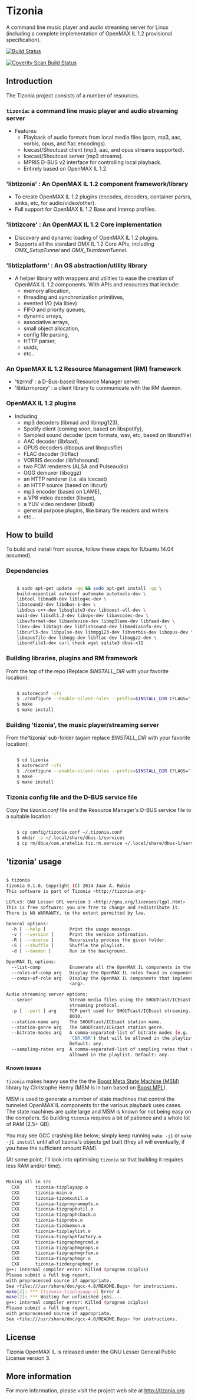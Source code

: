 # Tizonia #

A command line music player and audio streaming server for Linux (including a
complete implementation of OpenMAX IL 1.2 provisional specification).

[![Build Status](https://travis-ci.org/tizonia/tizonia-openmax-il.png)](https://travis-ci.org/tizonia/tizonia-openmax-il)

[![Coverity Scan Build Status](https://scan.coverity.com/projects/594/badge.svg)](https://scan.coverity.com/projects/594)

## Introduction ##

The Tizonia project consists of a number of resources.

### `tizonia`: a command line music player and audio streaming server ###

* Features:
    * Playback of audio formats from local media files (pcm, mp3, aac, vorbis,
      opus, and flac encodings).
    * Icecast/Shoutcast client (mp3, aac, and opus streams supported).
    * Icecast/Shoutcast server (mp3 streams).
    * MPRIS D-BUS v2 interface for controlling local playback.
    * Entirely based on OpenMAX IL 1.2.

### 'libtizonia' : An OpenMAX IL 1.2 component framework/library ###

* To create OpenMAX IL 1.2 plugins (encodes, decoders, container parsrs, sinks,
  etc, for audio/video/other).
* Full support for OpenMAX IL 1.2 Base and Interop profiles.

### 'libtizcore' : An OpenMAX IL 1.2 Core implementation ###

* Discovery and dynamic loading of OpenMAX IL 1.2 plugins.
* Supports all the standard OMX IL 1.2 Core APIs, including *OMX_SetupTunnel* and *OMX_TeardownTunnel*.

### 'libtizplatform' : An OS abstraction/utility library ###

* A helper library with wrappers and utilities to ease the creation of OpenMAX
  IL 1.2 components. With APIs and resources that include:
    * memory allocation,
    * threading and synchronization primitives,
    * evented I/O (via libev)
    * FIFO and priority queues,
    * dynamic arrays,
    * associative arrays,
    * small object allocation,
    * config file parsing,
    * HTTP parser,
    * uuids,
    * etc..

### An OpenMAX IL 1.2 Resource Management (RM) framework ###

  * 'tizrmd' : a D-Bus-based Resource Manager server.
  * 'libtizrmproxy' : a client library to communicate with the RM daemon.

### OpenMAX IL 1.2 plugins ###

* Including:
  * mp3 decoders (libmad and libmpg123),
  * Spotify client (coming soon, based on libspotify),
  * Sampled sound decoder (pcm formats, wav, etc, based on libsndfile)
  * AAC decoder (libfaad),
  * OPUS decoders (libopus and libopusfile)
  * FLAC decoder (libflac)
  * VORBIS decoder (libfishsound)
  * two PCM renderers (ALSA and Pulseaudio)
  * OGG demuxer (liboggz)
  * an HTTP renderer (i.e. ala icecast)
  * an HTTP source (based on libcurl)
  * mp3 encoder (based on LAME),
  * a VP8 video decoder (libvpx),
  * a YUV video renderer (libsdl)
  * general purpose plugins, like binary file readers and writers
  * etc...

## How to build ##

To build and install from source, follow these steps for (Ubuntu 14.04
assumed).

### Dependencies ###

```bash

    $ sudo apt-get update -qq && sudo apt-get install -qq \
    build-essential autoconf automake autotools-dev \
    libtool libmad0-dev liblog4c-dev \
    libasound2-dev libdbus-1-dev \
    libdbus-c++-dev libsqlite3-dev libboost-all-dev \
    uuid-dev libsdl1.2-dev libvpx-dev libavcodec-dev \
    libavformat-dev libavdevice-dev libmp3lame-dev libfaad-dev \
    libev-dev libtag1-dev libfishsound-dev libmediainfo-dev \
    libcurl3-dev libpulse-dev libmpg123-dev libvorbis-dev libopus-dev \
    libopusfile-dev libogg-dev libflac-dev liboggz2-dev \
    libsndfile1-dev curl check wget sqlite3 dbus-x11

```

### Building libraries, plugins and RM framework ###

From the top of the repo (Replace *$INSTALL_DIR* with your favorite location):

```bash

    $ autoreconf -ifs
    $ ./configure --enable-silent-rules --prefix=$INSTALL_DIR CFLAGS="-O3 -DNDEBUG"
    $ make
    $ make install

```

### Building 'tizonia', the music player/streaming server ###

From the'tizonia' sub-folder (again replace *$INSTALL_DIR* with your favorite location):

```bash

    $ cd tizonia
    $ autoreconf -ifs
    $ ./configure --enable-silent-rules --prefix=$INSTALL_DIR CFLAGS="-O3 -DNDEBUG"
    $ make
    $ make install

```

### Tizonia config file and the D-BUS service file ###

Copy the *tizonia.conf* file and the Resource Manager's D-BUS service file to a
suitable location:

```bash

    $ cp config/tizonia.conf ~/.tizonia.conf
    $ mkdir -p ~/.local/share/dbus-1/services
    $ cp rm/dbus/com.aratelia.tiz.rm.service ~/.local/share/dbus-1/services

```

## 'tizonia' usage ##

```bash

$ tizonia
tizonia 0.1.0. Copyright (C) 2014 Juan A. Rubio
This software is part of Tizonia <http://tizonia.org>

LGPLv3: GNU Lesser GPL version 3 <http://gnu.org/licenses/lgpl.html>
This is free software: you are free to change and redistribute it.
There is NO WARRANTY, to the extent permitted by law.

General options:
  -h [ --help ]         Print the usage message.
  -v [ --version ]      Print the version information.
  -R [ --recurse ]      Recursively process the given folder.
  -S [ --shuffle ]      Shuffle the playlist.
  -d [ --daemon ]       Run in the background.

OpenMAX IL options:
  --list-comp           Enumerate all the OpenMAX IL components in the system.
  --roles-of-comp arg   Display the OpenMAX IL roles found in component <arg>.
  --comps-of-role arg   Display the OpenMAX IL components that implement role
                        <arg>.

Audio streaming server options:
  --server              Stream media files using the SHOUTcast/ICEcast
                        streaming protocol.
  -p [ --port ] arg     TCP port used for SHOUTcast/ICEcast streaming. Default:
                        8010.
  --station-name arg    The SHOUTcast/ICEcast station name.
  --station-genre arg   The SHOUTcast/ICEcast station genre.
  --bitrate-modes arg   A comma-separated-list of bitrate modes (e.g.
                        'CBR,VBR') that will be allowed in the playlist.
                        Default: any.
  --sampling-rates arg  A comma-separated-list of sampling rates that will be
                        allowed in the playlist. Default: any.
```

#### Known issues ####

`tizonia` makes heavy use the the the
[Boost Meta State Machine (MSM)](http://www.boost.org/doc/libs/1_55_0/libs/msm/doc/HTML/index.html)
library by Christophe Henry (MSM is in turn based on
[Boost MPL](http://www.boost.org/doc/libs/1_56_0/libs/mpl/doc/index.html)).

MSM is used to generate a number of state machines that control the tunneled
OpenMAX IL components for the various playback uses cases. The state machines
are quite large and MSM is known for not being easy on the compilers. So
building `tizonia` requires a bit of patience and a whole lot of RAM (2.5+ GB).

You may see GCC crashing like below; simply keep running `make -j1` or `make
-j1 install` until all of tizonia's objects get built (they all will eventually,
if you have the sufficient amount RAM).

(At some point, I'll look into optimising `tizonia` so that building it requires
less RAM and/or time).

```bash

Making all in src
  CXX      tizonia-tizplayapp.o
  CXX      tizonia-main.o
  CXX      tizonia-tizomxutil.o
  CXX      tizonia-tizprogramopts.o
  CXX      tizonia-tizgraphutil.o
  CXX      tizonia-tizgraphcback.o
  CXX      tizonia-tizprobe.o
  CXX      tizonia-tizdaemon.o
  CXX      tizonia-tizplaylist.o
  CXX      tizonia-tizgraphfactory.o
  CXX      tizonia-tizgraphmgrcmd.o
  CXX      tizonia-tizgraphmgrops.o
  CXX      tizonia-tizgraphmgrfsm.o
  CXX      tizonia-tizgraphmgr.o
  CXX      tizonia-tizdecgraphmgr.o
g++: internal compiler error: Killed (program cc1plus)
Please submit a full bug report,
with preprocessed source if appropriate.
See <file:///usr/share/doc/gcc-4.8/README.Bugs> for instructions.
make[2]: *** [tizonia-tizplayapp.o] Error 4
make[2]: *** Waiting for unfinished jobs....
g++: internal compiler error: Killed (program cc1plus)
Please submit a full bug report,
with preprocessed source if appropriate.
See <file:///usr/share/doc/gcc-4.8/README.Bugs> for instructions.

```

## License ##

Tizonia OpenMAX IL is released under the GNU Lesser General Public License
version 3.

## More information ##

For more information, please visit the project web site at http://tizonia.org
